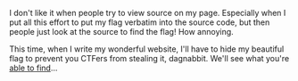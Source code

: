 I don't like it when people try to view source on my page. Especially when
I put all this effort to put my flag verbatim into the source code, but
then people just look at the source to find the flag! How annoying.

This time, when I write my wonderful website, I'll have to hide my beautiful
flag to prevent you CTFers from stealing it, dagnabbit. We'll see what you're
[able to find](http://c1.easyctf.com:12486/jr/)...
